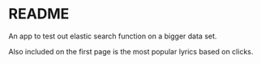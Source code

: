 # README

An app to test out elastic search function on a bigger data set. 

Also included on the first page is the most popular lyrics based on clicks.
